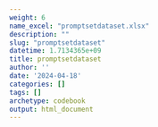 ```yaml
---
weight: 6
name_excel: "promptsetdataset.xlsx"
description: ""
slug: "promptsetdataset"
datetime: 1.7134365e+09
title: promptsetdataset
author: ''
date: '2024-04-18'
categories: []
tags: []
archetype: codebook
output: html_document
---
```


<div class="tabcontent"></div>
